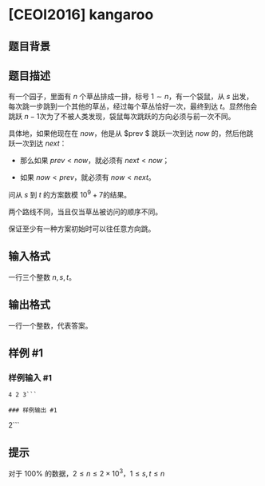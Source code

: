 # [CEOI2016] kangaroo

## 题目背景



## 题目描述

有一个园子，里面有 $n$ 个草丛排成一排，标号 $1\sim n$，有一个袋鼠，从 $s$ 出发，每次跳一步跳到一个其他的草丛，经过每个草丛恰好一次，最终到达 $t$。显然他会跳跃 $n-1$次为了不被人类发现，袋鼠每次跳跃的方向必须与前一次不同。

具体地，如果他现在在 $now$，他是从 $prev $ 跳跃一次到达 $now$ 的，然后他跳跃一次到达 $next$：

- 那么如果 $prev<now$，就必须有 $next<now$；

- 如果 $now<prev$，就必须有 $now<next$。

问从 $s$ 到 $t$ 的方案数模 $10^9+7$的结果。

两个路线不同，当且仅当草丛被访问的顺序不同。

保证至少有一种方案初始时可以往任意方向跳。

## 输入格式

 一行三个整数 $n,s,t$。



## 输出格式

 一行一个整数，代表答案。

## 样例 #1

### 样例输入 #1
```
4 2 3```

### 样例输出 #1

```
2```

## 提示

对于 $100\%$ 的数据，$2\le n\le 2\times 10^3$，$1\le s,t\le n$
